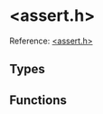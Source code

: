# \<assert.h\>

Reference: [\<assert.h\>](https://en.cppreference.com/w/c/assert)

## Types

## Functions

